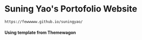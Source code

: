 # Suning Yao's Portofolio Website
`https://fewwwww.github.io/suningyao/`
#### Using template from Themewagon




